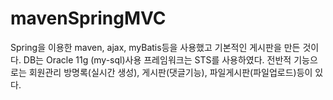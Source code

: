 # mavenSpringMVC

Spring을 이용한 maven, ajax, myBatis등을 사용했고 기본적인 게시판을 만든 것이다.
DB는 Oracle 11g (my-sql)사용
프레임워크는 STS를 사용하였다.
전반적 기능으로는 회원관리 방명록(실시간 생성), 게시판(댓글기능), 파일게시판(파일업로드)등이 있다.
